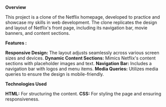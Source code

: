 **Overview**

This project is a clone of the Netflix homepage, developed to practice and showcase my skills in web development. The clone replicates the design and layout of Netflix's front page, including its navigation bar, movie banners, and content sections.

**Features :**

**Responsive Design:** The layout adjusts seamlessly across various screen sizes and devices.
**Dynamic Content Sections:** Mimics Netflix's content sections with placeholder images and text.
**Navigation Bar:** Includes a navigation bar with logos and menu items.
**Media Queries:** Utilizes media queries to ensure the design is mobile-friendly.

**Technologies Used**

**HTML:** For structuring the content.
**CSS:** For styling the page and ensuring responsiveness.
